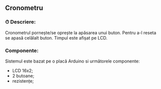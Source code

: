 ## Cronometru

### ⏱ Descriere:

Cronometrul pornește/se oprește la apăsarea unui buton. Pentru a-l reseta se apasă celălalt buton.
Timpul este afișat pe LCD.

### Componente:

Sistemul este bazat pe o placă Arduino si următorele componente:

- LCD 16x2;
- 2 butoane;
- rezistențe;
